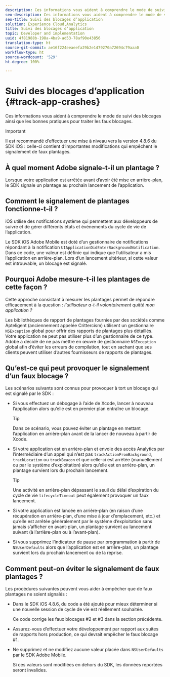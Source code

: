 ```yaml
---
description: Ces informations vous aident à comprendre le mode de suivi des blocages ainsi que les bonnes pratiques pour traiter les faux blocages.
seo-description: Ces informations vous aident à comprendre le mode de suivi des blocages ainsi que les bonnes pratiques pour traiter les faux blocages.
seo-title: Suivi des blocages d’application
solution: Experience Cloud,Analytics
title: Suivi des blocages d’application
topic: Developer and implementation
uuid: 4f81988b-198a-4ba9-ad53-78af90e43856
translation-type: ht
source-git-commit: ae16f224eeaeefa29b2e1479270a72694c79aaa0
workflow-type: ht
source-wordcount: '529'
ht-degree: 100%

---
```



# Suivi des blocages d’application {#track-app-crashes}

Ces informations vous aident à comprendre le mode de suivi des blocages ainsi que les bonnes pratiques pour traiter les faux blocages.

>[!IMPORTANT]
>
>Il est recommandé d’effectuer une mise à niveau vers la version 4.8.6 du SDK iOS : celle-ci contient d’importantes modifications qui empêchent le signalement de faux plantages.

## À quel moment Adobe signale-t-il un plantage ?

Lorsque votre application est arrêtée avant d’avoir été mise en arrière-plan, le SDK signale un plantage au prochain lancement de l’application.

## Comment le signalement de plantages fonctionne-t-il ?

iOS utilise des notifications système qui permettent aux développeurs de suivre et de gérer différents états et événements du cycle de vie de l’application.

Le SDK iOS Adobe Mobile est doté d’un gestionnaire de notifications répondant à la notification `UIApplicationDidEnterBackgroundNotification`. Dans ce code, une valeur est définie qui indique que l’utilisateur a mis l’application en arrière-plan. Lors d’un lancement ultérieur, si cette valeur est introuvable, un blocage est signalé.

## Pourquoi Adobe mesure-t-il les plantages de cette façon ?

Cette approche consistant à mesurer les plantages permet de répondre efficacement à la question : *l’utilisateur a-t-il volontairement quitté mon application ?*

Les bibliothèques de rapport de plantages fournies par des sociétés comme Apteligent (anciennement appelée Crittercism) utilisent un gestionnaire `NSException` global pour offrir des rapports de plantages plus détaillés. Votre application ne peut pas utiliser plus d’un gestionnaire de ce type. Adobe a décidé de ne pas mettre en œuvre de gestionnaire `NSException` global afin d’éviter les erreurs de compilation, tout en sachant que ses clients peuvent utiliser d’autres fournisseurs de rapports de plantages.

## Qu’est-ce qui peut provoquer le signalement d’un faux blocage ?

Les scénarios suivants sont connus pour provoquer à tort un blocage qui est signalé par le SDK :

* Si vous effectuez un débogage à l’aide de Xcode, lancer à nouveau l’application alors qu’elle est en premier plan entraîne un blocage.

   >[!TIP]
   >
   >Dans ce scénario, vous pouvez éviter un plantage en mettant l’application en arrière-plan avant de la lancer de nouveau à partir de Xcode.

* Si votre application est en arrière-plan et envoie des accès Analytics par l’intermédiaire d’un appel qui n’est pas `trackActionFromBackground`, `trackLocation` ou `trackBeacon` et que celle-ci est arrêtée (manuellement ou par le système d’exploitation) alors qu’elle est en arrière-plan, un plantage survient lors du prochain lancement.

   >[!TIP]
   >
   >Une activité en arrière-plan dépassant le seuil du délai d’expiration du cycle de vie `lifecycleTimeout` peut également provoquer un faux lancement.

* Si votre application est lancée en arrière-plan (en raison d’une récupération en arrière-plan, d’une mise à jour d’emplacement, etc.) et qu’elle est arrêtée généralement par le système d’exploitation sans jamais s’afficher en avant-plan, un plantage survient au lancement suivant (à l’arrière-plan ou à l’avant-plan).
* Si vous supprimez l’indicateur de pause par programmation à partir de `NSUserDefaults` alors que l’application est en arrière-plan, un plantage survient lors du prochain lancement ou de la reprise.

## Comment peut-on éviter le signalement de faux plantages ?

Les procédures suivantes peuvent vous aider à empêcher que de faux plantages ne soient signalés :

* Dans le SDK iOS 4.8.6, du code a été ajouté pour mieux déterminer si une nouvelle session de cycle de vie est réellement souhaitée.

   Ce code corrige les faux blocages #2 et #3 dans la section précédente.

* Assurez-vous d’effectuer votre développement par rapport aux suites de rapports hors production, ce qui devrait empêcher le faux blocage #1.
* Ne supprimez et ne modifiez aucune valeur placée dans `NSUserDefaults` par le SDK Adobe Mobile.

   Si ces valeurs sont modifiées en dehors du SDK, les données reportées seront invalides.

